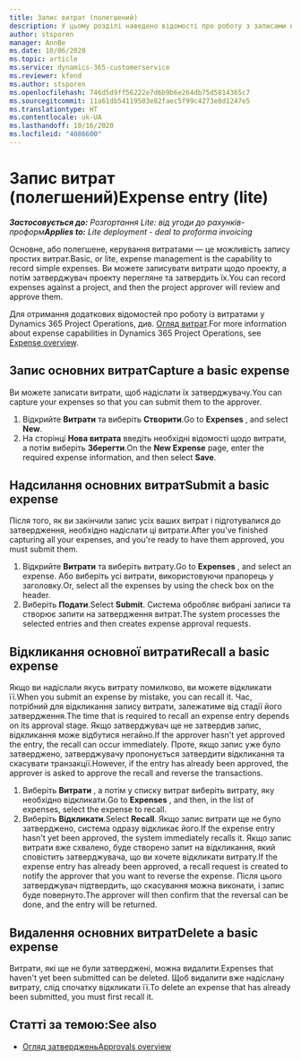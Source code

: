 ```yaml
---
title: Запис витрат (полегшений)
description: У цьому розділі наведено відомості про роботу з записами витрат у полегшеному розгортанні (Lite).
author: stsporen
manager: AnnBe
ms.date: 10/06/2020
ms.topic: article
ms.service: dynamics-365-customerservice
ms.reviewer: kfend
ms.author: stsporen
ms.openlocfilehash: 746d5d9ff56222e7d6b9b6e264db75d5814365c7
ms.sourcegitcommit: 11a61db54119503e82faec5f99c4273e8d1247e5
ms.translationtype: HT
ms.contentlocale: uk-UA
ms.lasthandoff: 10/16/2020
ms.locfileid: "4086600"
---
```

# <a name="expense-entry-lite"></a><span data-ttu-id="df7b9-103">Запис витрат (полегшений)</span><span class="sxs-lookup"><span data-stu-id="df7b9-103">Expense entry (lite)</span></span>

<span data-ttu-id="df7b9-104">_**Застосовується до:** Розгортання Lite: від угоди до рахунків-проформ_</span><span class="sxs-lookup"><span data-stu-id="df7b9-104">_**Applies to:** Lite deployment - deal to proforma invoicing_</span></span>

<span data-ttu-id="df7b9-105">Основне, або полегшене, керування витратами — це можливість запису простих витрат.</span><span class="sxs-lookup"><span data-stu-id="df7b9-105">Basic, or lite, expense management is the capability to record simple expenses.</span></span> <span data-ttu-id="df7b9-106">Ви можете записувати витрати щодо проекту, а потім затверджувач проекту перегляне та затвердить їх.</span><span class="sxs-lookup"><span data-stu-id="df7b9-106">You can record expenses against a project, and then the project approver will review and approve them.</span></span>

<span data-ttu-id="df7b9-107">Для отримання додаткових відомостей про роботу із витратами у Dynamics 365 Project Operations, див. [Огляд витрат](expense-overview.md).</span><span class="sxs-lookup"><span data-stu-id="df7b9-107">For more information about expense capabilities in Dynamics 365 Project Operations, see [Expense overview](expense-overview.md).</span></span>

## <a name="capture-a-basic-expense"></a><span data-ttu-id="df7b9-108">Запис основних витрат</span><span class="sxs-lookup"><span data-stu-id="df7b9-108">Capture a basic expense</span></span>

<span data-ttu-id="df7b9-109">Ви можете записати витрати, щоб надіслати їх затверджувачу.</span><span class="sxs-lookup"><span data-stu-id="df7b9-109">You can capture your expenses so that you can submit them to the approver.</span></span>

1. <span data-ttu-id="df7b9-110">Відкрийте **Витрати** та виберіть **Створити**.</span><span class="sxs-lookup"><span data-stu-id="df7b9-110">Go to **Expenses** , and select **New**.</span></span>
2. <span data-ttu-id="df7b9-111">На сторінці **Нова витрата** введіть необхідні відомості щодо витрати, а потім виберіть **Зберегти**.</span><span class="sxs-lookup"><span data-stu-id="df7b9-111">On the **New Expense** page, enter the required expense information, and then select **Save**.</span></span>

## <a name="submit-a-basic-expense"></a><span data-ttu-id="df7b9-112">Надсилання основних витрат</span><span class="sxs-lookup"><span data-stu-id="df7b9-112">Submit a basic expense</span></span>

<span data-ttu-id="df7b9-113">Після того, як ви закінчили запис усіх ваших витрат і підготувалися до затвердження, необхідно надіслати ці витрати.</span><span class="sxs-lookup"><span data-stu-id="df7b9-113">After you've finished capturing all your expenses, and you're ready to have them approved, you must submit them.</span></span>

1. <span data-ttu-id="df7b9-114">Відкрийте **Витрати** та виберіть витрату.</span><span class="sxs-lookup"><span data-stu-id="df7b9-114">Go to **Expenses** , and select an expense.</span></span> <span data-ttu-id="df7b9-115">Або виберіть усі витрати, використовуючи прапорець у заголовку.</span><span class="sxs-lookup"><span data-stu-id="df7b9-115">Or, select all the expenses by using the check box on the header.</span></span>
2. <span data-ttu-id="df7b9-116">Виберіть **Подати**.</span><span class="sxs-lookup"><span data-stu-id="df7b9-116">Select **Submit**.</span></span> <span data-ttu-id="df7b9-117">Система обробляє вибрані записи та створює запити на затвердження витрат.</span><span class="sxs-lookup"><span data-stu-id="df7b9-117">The system processes the selected entries and then creates expense approval requests.</span></span>

## <a name="recall-a-basic-expense"></a><span data-ttu-id="df7b9-118">Відкликання основної витрати</span><span class="sxs-lookup"><span data-stu-id="df7b9-118">Recall a basic expense</span></span>

<span data-ttu-id="df7b9-119">Якщо ви надіслали якусь витрату помилково, ви можете відкликати її.</span><span class="sxs-lookup"><span data-stu-id="df7b9-119">When you submit an expense by mistake, you can recall it.</span></span> <span data-ttu-id="df7b9-120">Час, потрібний для відкликання запису витрати, залежатиме від стадії його затвердження.</span><span class="sxs-lookup"><span data-stu-id="df7b9-120">The time that is required to recall an expense entry depends on its approval stage.</span></span>  <span data-ttu-id="df7b9-121">Якщо затверджувач ще не затвердив запис, відкликання може відбутися негайно.</span><span class="sxs-lookup"><span data-stu-id="df7b9-121">If the approver hasn't yet approved the entry, the recall can occur immediately.</span></span> <span data-ttu-id="df7b9-122">Проте, якщо запис уже було затверджено, затверджувачу пропонується затвердити відкликання та скасувати транзакції.</span><span class="sxs-lookup"><span data-stu-id="df7b9-122">However, if the entry has already been approved, the approver is asked to approve the recall and reverse the transactions.</span></span>

1. <span data-ttu-id="df7b9-123">Виберіть **Витрати** , а потім у списку витрат виберіть витрату, яку необхідно відкликати.</span><span class="sxs-lookup"><span data-stu-id="df7b9-123">Go to **Expenses** , and then, in the list of expenses, select the expense to recall.</span></span>
2. <span data-ttu-id="df7b9-124">Виберіть **Відкликати**.</span><span class="sxs-lookup"><span data-stu-id="df7b9-124">Select **Recall**.</span></span> <span data-ttu-id="df7b9-125">Якщо запис витрати ще не було затверджено, система одразу відкликає його.</span><span class="sxs-lookup"><span data-stu-id="df7b9-125">If the expense entry hasn't yet been approved, the system immediately recalls it.</span></span> <span data-ttu-id="df7b9-126">Якщо запис витрати вже схвалено, буде створено запит на відкликання, який сповістить затверджувача, що ви хочете відкликати витрату.</span><span class="sxs-lookup"><span data-stu-id="df7b9-126">If the expense entry has already been approved, a recall request is created to notify the approver that you want to reverse the expense.</span></span> <span data-ttu-id="df7b9-127">Після цього затверджувач підтвердить, що скасування можна виконати, і запис буде повернуто.</span><span class="sxs-lookup"><span data-stu-id="df7b9-127">The approver will then confirm that the reversal can be done, and the entry will be returned.</span></span>

## <a name="delete-a-basic-expense"></a><span data-ttu-id="df7b9-128">Видалення основних витрат</span><span class="sxs-lookup"><span data-stu-id="df7b9-128">Delete a basic expense</span></span>

<span data-ttu-id="df7b9-129">Витрати, які ще не були затверджені, можна видалити.</span><span class="sxs-lookup"><span data-stu-id="df7b9-129">Expenses that haven't yet been submitted can be deleted.</span></span> <span data-ttu-id="df7b9-130">Щоб видалити вже надіслану витрату, слід спочатку відкликати її.</span><span class="sxs-lookup"><span data-stu-id="df7b9-130">To delete an expense that has already been submitted, you must first recall it.</span></span>

## <a name="see-also"></a><span data-ttu-id="df7b9-131">Статті за темою:</span><span class="sxs-lookup"><span data-stu-id="df7b9-131">See also</span></span>

- [<span data-ttu-id="df7b9-132">Огляд затверджень</span><span class="sxs-lookup"><span data-stu-id="df7b9-132">Approvals overview</span></span>](../approvals/approvals-overview.md)
